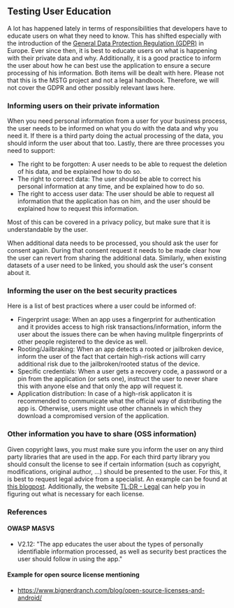 ## Testing User Education
A lot has happened lately in terms of responsibilities that developers have to educate users on what they need to know.
This has shifted especially with the introduction of the [General Data Protection Regulation (GDPR)](https://gdpr-info.eu/ "GDPR") in Europe. Ever since then, it is best to educate users on what is happening with their private data and why.
Additionally, it is a good practice to inform the user about how he can best use the application to ensure a secure processing of his information.
Both items will be dealt with here. Please not that this is the MSTG project and not a legal handbook. Therefore, we will not cover the GDPR and other possibly relevant laws here.


### Informing users on their private information
When you need personal information from a user for your business process, the user needs to be informed on what you do with the data and why you need it. If there is a third party doing the actual processing of the data, you should inform the user about that too. Lastly, there are three processes you need to support:
- The right to be forgotten: A user needs to be able to request the deletion of his data, and be explained how to do so.
- The right to correct data: The user should be able to correct his personal information at any time, and be explained how to do so.
- The right to access user data: The user should be able to request all information that the application has on him, and the user should be explained how to request this information.

Most of this can be covered in a privacy policy, but make sure that it is understandable by the user.

When additional data needs to be processed, you should ask the user for consent again. During that consent request it needs to be made clear how the user can revert from sharing the additional data. Similarly, when existing datasets of a user need to be linked, you should ask the user's consent about it.


### Informing the user on the best security practices
Here is a list of best practices where a user could be informed of:
- Fingerprint usage: When an app uses a fingerprint for authentication and it provides access to high risk transactions/information, inform the user about the issues there can be when having mulitple fingerprints of other people registered to the device as well.
- Rooting/Jailbraking: When an app detects a rooted or jailbroken device, inform the user of the fact that certain high-risk actions will carry additional risk due to the jailbroken/rooted status of the device.
- Specific credentials: When a user gets a recovery code, a password or a pin from the application (or sets one), instruct the user to never share this with anyone else and that only the app will request it.
- Application distribution: In case of a high-risk applicaton it is recommended to communicate what the official way of distributing the app is. Otherwise, users might use other channels in which they download a compromised version of the application.

### Other information you have to share (OSS information)
Given copyright laws, you must make sure you inform the user on any third party libraries that are used in the app. For each third party library you should consult the license to see if certain information (such as copyright, modifications, original author, ...) should be presented to the user. For this, it is best to request legal advice from a specialist. An example can be found at [this blogpost](https://www.bignerdranch.com/blog/open-source-licenses-and-android/ "Example on license overview"). Additionally, the website [TL;DR - Legal](https://tldrlegal.com/ "TL;DR - Legal") can help you in figuring out what is necessary for each license.

### References

#### OWASP MASVS

- V2.12: "The app educates the user about the types of personally identifiable information processed, as well as security best practices the user should follow in using the app."

#### Example for open source license mentioning

- https://www.bignerdranch.com/blog/open-source-licenses-and-android/
